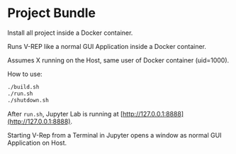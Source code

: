 # Project Bundle

Install all project inside a Docker container.

Runs V-REP like a normal GUI Application inside a Docker container.

Assumes X running on the Host, same user of Docker container (uid=1000).

How to use:

```sh
./build.sh
./run.sh
./shutdown.sh
```

After `run.sh`, Jupyter Lab is running at [http://127.0.0.1:8888](http://127.0.0.1:8888).

Starting V-Rep from a Terminal in Jupyter opens a window as normal GUI Application on Host.
